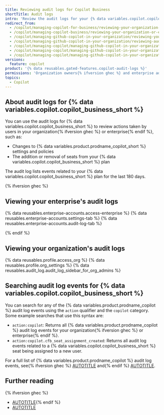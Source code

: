 ```yaml
---
title: Reviewing audit logs for Copilot Business
shortTitle: Audit logs
intro: 'Review the audit logs for your {% data variables.copilot.copilot_business_short %} plan to understand what actions have been taken by which users.'
redirect_from:
  - /copilot/managing-copilot-for-business/reviewing-your-organization-or-enterprises-audit-logs-for-copilot-for-business
  - /copilot/managing-copilot-business/reviewing-your-organization-or-enterprises-audit-logs-for-copilot-business
  - /copilot/managing-github-copilot-in-your-organization/reviewing-your-organization-or-enterprises-audit-logs-for-copilot-business
  - /copilot/managing-github-copilot-in-your-organization/reviewing-audit-logs-for-copilot-business
  - /copilot/managing-copilot/managing-github-copilot-in-your-organization/reviewing-audit-logs-for-copilot-business
  - /copilot/managing-copilot/managing-github-copilot-in-your-organization/reviewing-github-copilot-activity-in-your-organization/reviewing-audit-logs-for-copilot-business
  - /copilot/managing-copilot/managing-github-copilot-in-your-organization/managing-access-to-github-copilot-in-your-organization/reviewing-audit-logs-for-copilot-business
versions:
  feature: copilot
product: '{% data reusables.gated-features.copilot-audit-logs %}'
permissions: 'Organization owners{% ifversion ghec %} and enterprise administrators{% endif %} can interact with the audit logs.'
topics:
  - Copilot
---
```


## About audit logs for {% data variables.copilot.copilot_business_short %}

You can use the audit logs for {% data variables.copilot.copilot_business_short %} to review actions taken by users in your organization{% ifversion ghec %} or enterprise{% endif %}, such as:

* Changes to {% data variables.product.prodname_copilot_short %} settings and policies
* The addition or removal of seats from your {% data variables.copilot.copilot_business_short %} plan

The audit log lists events related to your {% data variables.copilot.copilot_business_short %} plan for the last 180 days.

{% ifversion ghec %}

## Viewing your enterprise's audit logs

{% data reusables.enterprise-accounts.access-enterprise %}
{% data reusables.enterprise-accounts.settings-tab %}
{% data reusables.enterprise-accounts.audit-log-tab %}

{% endif %}

## Viewing your organization's audit logs

{% data reusables.profile.access_org %}
{% data reusables.profile.org_settings %}
{% data reusables.audit_log.audit_log_sidebar_for_org_admins %}

## Searching audit log events for {% data variables.copilot.copilot_business_short %}

You can search for any of the {% data variables.product.prodname_copilot %} audit log events using the `action` qualifier and the `copilot` category. Some example searches that use this syntax are:

* `action:copilot`: Returns all {% data variables.product.prodname_copilot %} audit log events for your organization{% ifversion ghec %} or enterprise{% endif %}.
* `action:copilot.cfb_seat_assignment_created`: Returns all audit log events related to a {% data variables.copilot.copilot_business_short %} seat being assigned to a new user.

For a full list of {% data variables.product.prodname_copilot %} audit log events, see{% ifversion ghec %} [AUTOTITLE](/enterprise-cloud@latest/admin/monitoring-activity-in-your-enterprise/reviewing-audit-logs-for-your-enterprise/audit-log-events-for-your-enterprise#copilot) and{% endif %} [AUTOTITLE](/organizations/keeping-your-organization-secure/managing-security-settings-for-your-organization/audit-log-events-for-your-organization#copilot).

## Further reading

{% ifversion ghec %}
* [AUTOTITLE](/admin/monitoring-activity-in-your-enterprise/reviewing-audit-logs-for-your-enterprise/searching-the-audit-log-for-your-enterprise){% endif %}
* [AUTOTITLE](/organizations/keeping-your-organization-secure/managing-security-settings-for-your-organization/reviewing-the-audit-log-for-your-organization)
